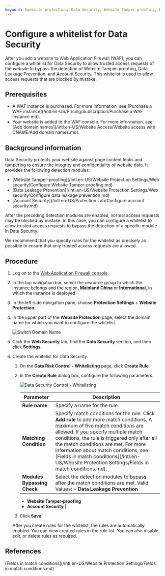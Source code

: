 ```yaml
---
keyword: [website protection, Data Security, Website Tamper-proofing, Data Leakage Prevention, Account Security]
---
```


# Configure a whitelist for Data Security

After you add a website to Web Application Firewall \(WAF\), you can configure a whitelist for Data Security to allow trusted access requests of the website to bypass the detection of Website Tamper-proofing, Data Leakage Prevention, and Account Security. This whitelist is used to allow access requests that are blocked by mistake.

## Prerequisites

-   A WAF instance is purchased. For more information, see [Purchase a WAF instance](/intl.en-US/Pricing/Subscription/Purchase a WAF instance.md).
-   Your website is added to the WAF console. For more information, see [Add domain names](/intl.en-US/Website Access/Website access with CNAME/Add domain names.md).

## Background information

Data Security protects your website against page content leaks and tampering to ensure the integrity and confidentiality of website data. It provides the following detection modules:

-   [Website Tamper-proofing](/intl.en-US/Website Protection Settings/Web security/Configure Website Tamper-proofing.md)
-   [Data Leakage Prevention](/intl.en-US/Website Protection Settings/Web security/Configure data leakage prevention.md)
-   [Account Security](/intl.en-US/Protection Lab/Configure account security.md)

After the preceding detection modules are enabled, normal access requests may be blocked by mistake. In this case, you can configure a whitelist to allow trusted access requests to bypass the detection of a specific module in Data Security.

We recommend that you specify rules for the whitelist as precisely as possible to ensure that only trusted access requests are allowed.

## Procedure

1.  Log on to the [Web Application Firewall console](https://yundun.console.aliyun.com/?p=waf).

2.  In the top navigation bar, select the resource group to which the instance belongs and the region, **Mainland China** or **International**, in which the instance is deployed.

3.  In the left-side navigation pane, choose **Protection Settings** \> **Website Protection**.

4.  In the upper part of the **Website Protection** page, select the domain name for which you want to configure the whitelist.

    ![Switch Domain Name](https://static-aliyun-doc.oss-cn-hangzhou.aliyuncs.com/assets/img/en-US/8038549951/p77231.png)

5.  Click the **Web Security** tab, find the **Data Security** section, and then click **Settings**.

6.  Create the whitelist for Data Security.

    1.  On the **Data Risk Control - Whitelisting** page, click **Create Rule**.

    2.  In the **Create Rule** dialog box, configure the following parameters.

        ![Data Security Control - Whitelisting](https://static-aliyun-doc.oss-cn-hangzhou.aliyuncs.com/assets/img/en-US/4022523061/p74270.png)

        |Parameter|Description|
        |---------|-----------|
        |**Rule name**|Specify a name for the rule.|
        |**Matching Condition**|Specify match conditions for the rule. Click **Add rule** to add more match conditions. A maximum of five match conditions are allowed. If you specify multiple match conditions, the rule is triggered only after all the match conditions are met. For more information about match conditions, see [Fields in match conditions](/intl.en-US/Website Protection Settings/Fields in match conditions.md). |
        |**Modules Bypassing Check**|Select the detection modules to bypass after the match conditions are met. Valid Values:         -   **Data Leakage Prevention**
        -   **Website Tamper-proofing**
        -   **Account Security** |

    3.  Click **Save**.

    After you create rules for the whitelist, the rules are automatically enabled. You can view created rules in the rule list. You can also disable, edit, or delete rules as required.


## References

[Fields in match conditions](/intl.en-US/Website Protection Settings/Fields in match conditions.md)

